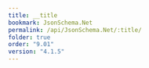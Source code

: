 ```yaml
---
title: __title
bookmark: JsonSchema.Net
permalink: /api/JsonSchema.Net/:title/
folder: true
order: "9.01"
version: "4.1.5"
---
```

